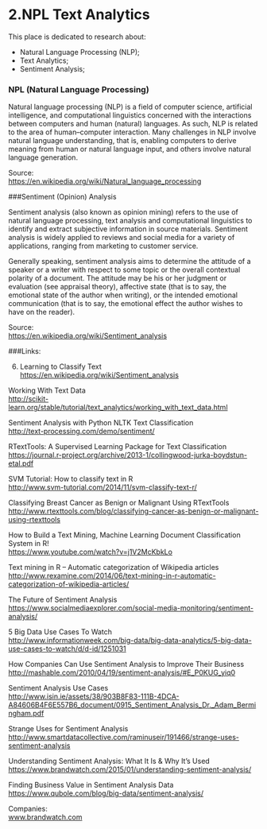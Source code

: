 # 2.NPL Text Analytics

This place is dedicated to research about:

- Natural Language Processing (NLP);
- Text Analytics;
- Sentiment Analysis;


### NPL (Natural Language Processing)

Natural language processing (NLP) is a field of computer science, artificial intelligence, and computational linguistics concerned with the interactions between computers and human (natural) languages. As such, NLP is related to the area of human–computer interaction. Many challenges in NLP involve natural language understanding, that is, enabling computers to derive meaning from human or natural language input, and others involve natural language generation.

Source:<BR>
https://en.wikipedia.org/wiki/Natural_language_processing<BR>

###Sentiment (Opinion) Analysis

Sentiment analysis (also known as opinion mining) refers to the use of natural language processing, text analysis and computational linguistics to identify and extract subjective information in source materials. Sentiment analysis is widely applied to reviews and social media for a variety of applications, ranging from marketing to customer service.

Generally speaking, sentiment analysis aims to determine the attitude of a speaker or a writer with respect to some topic or the overall contextual polarity of a document. The attitude may be his or her judgment or evaluation (see appraisal theory), affective state (that is to say, the emotional state of the author when writing), or the intended emotional communication (that is to say, the emotional effect the author wishes to have on the reader).

Source:<BR>
https://en.wikipedia.org/wiki/Sentiment_analysis<BR>

###Links:

6. Learning to Classify Text<BR>
https://en.wikipedia.org/wiki/Sentiment_analysis<BR>

Working With Text Data<BR>
http://scikit-learn.org/stable/tutorial/text_analytics/working_with_text_data.html<BR>

Sentiment Analysis with Python NLTK Text Classification<BR>
http://text-processing.com/demo/sentiment/<BR>

RTextTools: A Supervised Learning Package for Text Classification<BR>
https://journal.r-project.org/archive/2013-1/collingwood-jurka-boydstun-etal.pdf<BR>

SVM Tutorial: How to classify text in R<BR>
http://www.svm-tutorial.com/2014/11/svm-classify-text-r/<BR>

Classifying Breast Cancer as Benign or Malignant Using RTextTools<BR>
http://www.rtexttools.com/blog/classifying-cancer-as-benign-or-malignant-using-rtexttools<BR>

How to Build a Text Mining, Machine Learning Document Classification System in R!<BR>
https://www.youtube.com/watch?v=j1V2McKbkLo<BR>

Text mining in R – Automatic categorization of Wikipedia articles<BR>
http://www.rexamine.com/2014/06/text-mining-in-r-automatic-categorization-of-wikipedia-articles/<BR>

The Future of Sentiment Analysis<BR>
https://www.socialmediaexplorer.com/social-media-monitoring/sentiment-analysis/<BR>

5 Big Data Use Cases To Watch<BR>
http://www.informationweek.com/big-data/big-data-analytics/5-big-data-use-cases-to-watch/d/d-id/1251031<BR>

How Companies Can Use Sentiment Analysis to Improve Their Business<BR>
http://mashable.com/2010/04/19/sentiment-analysis/#E_P0KUG_yiq0<BR>

Sentiment Analysis Use Cases<BR>
http://www.isin.ie/assets/38/903B8F83-111B-4DCA-A84606B4F6E557B6_document/0915_Sentiment_Analysis_Dr._Adam_Bermingham.pdf<BR>

Strange Uses for Sentiment Analysis<BR>
http://www.smartdatacollective.com/raminuseir/191466/strange-uses-sentiment-analysis<BR>

Understanding Sentiment Analysis: What It Is & Why It’s Used<BR>
https://www.brandwatch.com/2015/01/understanding-sentiment-analysis/<BR>

Finding Business Value in Sentiment Analysis Data<BR>
https://www.qubole.com/blog/big-data/sentiment-analysis/<BR>


Companies:<BR>
www.brandwatch.com<BR>
